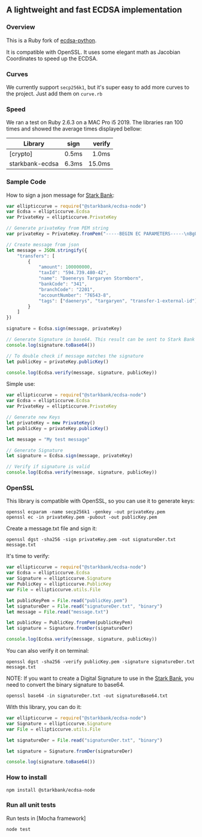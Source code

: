 ## A lightweight and fast ECDSA implementation

### Overview

This is a Ruby fork of [ecdsa-python].

It is compatible with OpenSSL.
It uses some elegant math as Jacobian Coordinates to speed up the ECDSA.

### Curves

We currently support `secp256k1`, but it's super easy to add more curves to the project. Just add them on `curve.rb`

### Speed

We ran a test on Ruby 2.6.3 on a MAC Pro i5 2019. The libraries ran 100 times and showed the average times displayed bellow:

| Library            | sign          | verify  |
| ------------------ |:-------------:| -------:|
| [crypto]           |     0.5ms     |  1.0ms  |
| starkbank-ecdsa    |     6.3ms     | 15.0ms  |


### Sample Code

How to sign a json message for [Stark Bank]:

```js
var ellipticcurve = require("@starkbank/ecdsa-node")
var Ecdsa = ellipticcurve.Ecdsa
var PrivateKey = ellipticcurve.PrivateKey

// Generate privateKey from PEM string
var privateKey = PrivateKey.fromPem("-----BEGIN EC PARAMETERS-----\nBgUrgQQACg==\n-----END EC PARAMETERS-----\n-----BEGIN EC PRIVATE KEY-----\nMHQCAQEEIODvZuS34wFbt0X53+P5EnSj6tMjfVK01dD1dgDH02RzoAcGBSuBBAAK\noUQDQgAE/nvHu/SQQaos9TUljQsUuKI15Zr5SabPrbwtbfT/408rkVVzq8vAisbB\nRmpeRREXj5aog/Mq8RrdYy75W9q/Ig==\n-----END EC PRIVATE KEY-----\n")

// Create message from json
let message = JSON.stringify({
    "transfers": [
        {
            "amount": 100000000,
            "taxId": "594.739.480-42",
            "name": "Daenerys Targaryen Stormborn",
            "bankCode": "341",
            "branchCode": "2201",
            "accountNumber": "76543-8",
            "tags": ["daenerys", "targaryen", "transfer-1-external-id"]
        }
    ]
})

signature = Ecdsa.sign(message, privateKey)

// Generate Signature in base64. This result can be sent to Stark Bank in header as Digital-Signature parameter
console.log(signature.toBase64())

// To double check if message matches the signature
let publicKey = privateKey.publicKey()

console.log(Ecdsa.verify(message, signature, publicKey))
```

Simple use:

```js
var ellipticcurve = require("@starkbank/ecdsa-node")
var Ecdsa = ellipticcurve.Ecdsa
var PrivateKey = ellipticcurve.PrivateKey

// Generate new Keys
let privateKey = new PrivateKey()
let publicKey = privateKey.publicKey()

let message = "My test message"

// Generate Signature
let signature = Ecdsa.sign(message, privateKey)

// Verify if signature is valid
console.log(Ecdsa.verify(message, signature, publicKey))
```

### OpenSSL

This library is compatible with OpenSSL, so you can use it to generate keys:

```
openssl ecparam -name secp256k1 -genkey -out privateKey.pem
openssl ec -in privateKey.pem -pubout -out publicKey.pem
```

Create a message.txt file and sign it:

```
openssl dgst -sha256 -sign privateKey.pem -out signatureDer.txt message.txt
```

It's time to verify:

```js
var ellipticcurve = require("@starkbank/ecdsa-node")
var Ecdsa = ellipticcurve.Ecdsa
var Signature = ellipticcurve.Signature
var PublicKey = ellipticcurve.PublicKey
var File = ellipticcurve.utils.File

let publicKeyPem = File.read("publicKey.pem")
let signatureDer = File.read("signatureDer.txt", "binary")
let message = File.read("message.txt")

let publicKey = PublicKey.fromPem(publicKeyPem)
let signature = Signature.fromDer(signatureDer)

console.log(Ecdsa.verify(message, signature, publicKey))
```

You can also verify it on terminal:

```
openssl dgst -sha256 -verify publicKey.pem -signature signatureDer.txt message.txt
```

NOTE: If you want to create a Digital Signature to use in the [Stark Bank], you need to convert the binary signature to base64.

```
openssl base64 -in signatureDer.txt -out signatureBase64.txt
```

With this library, you can do it:

```js
var ellipticcurve = require("@starkbank/ecdsa-node")
var Signature = ellipticcurve.Signature
var File = ellipticcurve.utils.File

let signatureDer = File.read("signatureDer.txt", "binary")

let signature = Signature.fromDer(signatureDer)

console.log(signature.toBase64())
```

[Stark Bank]: https://starkbank.com

### How to install

```
npm install @starkbank/ecdsa-node
```

### Run all unit tests
Run tests in [Mocha framework]

```
node test
```

[ecdsa-python]: https://github.com/starkbank/ecdsa-python